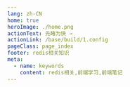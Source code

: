 ```yaml
---
lang: zh-CN
home: true
heroImage: ./home.png
actionText: 先睹为快 →
actionLink: /base/build/1.config
pageClass: page_index
footer: redis相关知识
meta:
  - name: keywords
    content: redis相关,前端学习,前端笔记
---
```


<template>
    <div class="cont">
        <div id="large-header" class="large-header"></div>
            <div class="features">
        <div class="feature">
          <h2>redis项目的工程化</h2> 
          <p>掌握redis组件间的多种通信方式及数据同步 渲染函数及jsx高阶应用 redis</p>
        </div>
        <div class="feature">
          <h2>redis项目功能模块</h2> 
          <p>掌握一般项目中的配置、登录、权限认证、单元测试、国际化、富文本、上传下载等常见功能</p>
        </div>
        <div class="feature">
          <h2>redis组件的开发</h2> 
          <p>组件设计思路，组件编写工作流搭建 从0编写复杂组件之异步级联组件 单元测试编写及组件的发布</p>
        </div>
        <div class="feature">
          <h2>redis优化和服务器布署</h2> 
          <p>redis优化预渲染、骨架屏、Nuxt.js服务端渲染 使用typescript构建redis应用 redis + redis实现redis的布署和持续集成</p>
        </div>
      </div>
    </div>
</template>
